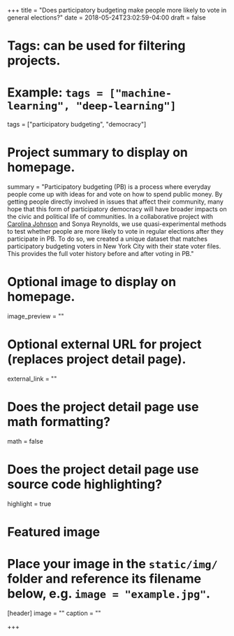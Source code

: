 +++
title = "Does participatory budgeting make people more likely to vote in general elections?"
date = 2018-05-24T23:02:59-04:00
draft = false

# Tags: can be used for filtering projects.
# Example: `tags = ["machine-learning", "deep-learning"]`
tags = ["participatory budgeting", "democracy"]

# Project summary to display on homepage.
summary = "Participatory budgeting (PB) is a process where everyday people come up with ideas for and vote on how to spend public money. By getting people directly involved in issues that affect their community, many hope that this form of participatory democracy will have broader impacts on the civic and political life of communities. In a collaborative project with [Carolina Johnson](https://csjohns.github.io/csjohns/) and Sonya Reynolds, we use quasi-experimental methods to test whether people are more likely to vote in regular elections after they participate in PB. To do so, we created a unique dataset that matches participatory budgeting voters in New York City with their state voter files. This provides the full voter history before and after voting in PB."

# Optional image to display on homepage.
image_preview = ""

# Optional external URL for project (replaces project detail page).
external_link = ""

# Does the project detail page use math formatting?
math = false

# Does the project detail page use source code highlighting?
highlight = true

# Featured image
# Place your image in the `static/img/` folder and reference its filename below, e.g. `image = "example.jpg"`.
[header]
image = ""
caption = ""

+++
